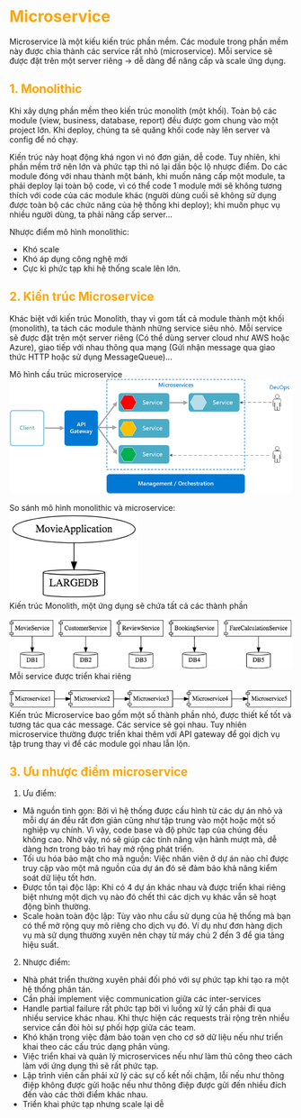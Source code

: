 <h1 style="color:orange">Microservice</h1>
Microservice là một kiếu kiến trúc phần mềm. Các module trong phần mềm này được chia thành các service rất nhỏ (microservice). Mỗi service sẽ được đặt trên một server riêng -> dễ dàng để nâng cấp và scale ứng dụng.
<h2 style="color:orange">1. Monolithic</h2>
Khi xây dựng phần mềm theo kiến trúc monolith (một khối). Toàn bộ các module (view, business, database, report) đều được gom chung vào một project lớn. Khi deploy, chúng ta sẽ quăng khối code này lên server và config để nó chạy.

Kiến trúc này hoạt động khá ngon vì nó đơn giản, dễ code. Tuy nhiên, khi phần mềm trở nên lớn và phức tạp thì nó lại dần bộc lộ nhược điểm. Do các module đóng với nhau thành một bánh, khi muốn nâng cấp một module, ta phải deploy lại toàn bộ code, vì có thể code 1 module mới sẽ không tương thích với code của các module khác (người dùng cuối sẽ không sử dụng được toàn bộ các chức năng của hệ thống khi deploy); khi muốn phục vụ nhiều người dùng, ta phải nâng cấp server...

Nhược điểm mô hình monolithic:
- Khó scale
- Khó áp dụng công nghệ mới
- Cực kì phức tạp khi hệ thống scale lên lớn.
<h2 style="color:orange">2. Kiến trúc Microservice</h2>
Khác biệt với kiến trúc Monolith, thay vì gom tất cả module thành một khối (monolith), ta tách các module thành những service siêu nhỏ. Mỗi service sẽ được đặt trên một server riêng (Có thể dùng server cloud như AWS hoặc Azure), giao tiếp với nhau thông qua mạng (Gửi nhận message qua giao thức HTTP hoặc sử dụng MessageQueue)...

Mô hình cấu trúc microservice
![microservice1](../img/microservice1.png)<br>

So sánh mô hình monolithic và microservice:<br>
![microservice2](../img/microservice2.png)<br>
Kiến trúc Monolith, một ứng dụng sẽ chứa tất cả các thành phần<br>

![microservice3](../img/microservice3.png)<br>
Mỗi service được triển khai riêng<br>

![microservice4](../img/microservice4.png)<br>
Kiến trúc Microservice bao gồm một số thành phần nhỏ, được thiết kế tốt và tương tác qua các message. Các service sẽ gọi nhau. Tuy nhiên microservice thường được triển khai thêm với API gateway để gọi dịch vụ tập trung thay vì để các module gọi nhau lẫn lộn.

<h2 style="color:orange">3. Ưu nhược điểm microservice</h2>

1. Ưu điểm:
- Mã nguồn tinh gọn: Bởi vì hệ thống được cấu hình từ các dự án nhỏ và mỗi dự án đều rất đơn giản cũng như tập trung vào một hoặc một số nghiệp vụ chính. Vì vậy, code base và độ phức tạp của chúng đều không cao. Nhờ vậy, nó sẽ giúp các tính năng vận hành mượt mà, dễ dàng hơn trong bảo trì hay mở rộng phát triển.
- Tối ưu hóa bảo mật cho mã nguồn: Việc nhân viên ở dự án nào chỉ được truy cập vào một mã nguồn của dự án đó sẽ đảm bảo khả năng kiểm soát dữ liệu tốt hơn.
- Được tồn tại độc lập: Khi có 4 dự án khác nhau và được triển khai riêng biệt nhưng một dịch vụ nào đó chết thì các dịch vụ khác vẫn sẽ hoạt động bình thường.
- Scale hoàn toàn độc lập: Tùy vào nhu cầu sử dụng của hệ thống mà bạn có thể mở rộng quy mô riêng cho dịch vụ đó. Ví dụ như đơn hàng dịch vụ mà sử dụng thường xuyên nên chạy từ máy chủ 2 đến 3 để gia tăng hiệu suất.
2. Nhược điểm:
- Nhà phát triển thường xuyên phải đối phó với sự phức tạp khi tạo ra một hệ thống phân tán. 
- Cần phải implement việc communication giữa các inter-services
- Handle partial failure rất phức tạp bởi vì luồng xử lý cần phải đi qua nhiều service khác nhau. 
Khi thực hiện các requests trải rộng trên nhiều service cần đòi hỏi sự phối hợp giữa các team. 
- Khó khăn trong việc đảm bảo toàn vẹn cho cơ sở dữ liệu nếu như triển khai theo các cấu trúc dạng phân vùng. 
- Việc triển khai và quản lý microservices nếu như làm thủ công theo cách làm với ứng dụng thì sẽ rất phức tạp.
- Lập trình viên cần phải xử lý các sự cố kết nối chậm, lỗi nếu như thông điệp không được gửi hoặc nếu như thông điệp được gửi đến nhiều đích đến vào các thời điểm khác nhau. 
- Triển khai phức tạp nhưng scale lại dễ